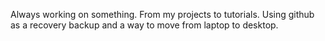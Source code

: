 Always working on something. From my projects to tutorials. Using github as a recovery backup and a way to move from laptop to desktop. 

<!---
Techhead404/Techhead404 is a ✨ special ✨ repository because its `README.md` (this file) appears on your GitHub profile.
You can click the Preview link to take a look at your changes.
--->
